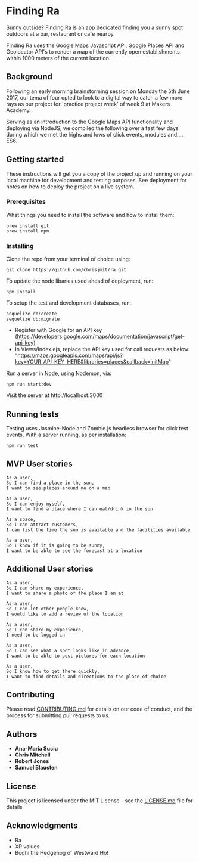 Finding Ra
==================

Sunny outside? Finding Ra is an app dedicated finding you a sunny spot outdoors at a bar, restaurant or cafe nearby.

Finding Ra uses the Google Maps Javascript API, Google Places API and Geolocator
API's to render a map of the currently open establishments within 1000 meters of the current location.

## Background
Following an early morning brainstorming session on Monday the 5th June 2017, our tema of four opted to look to a digital way to catch a few more rays  as our project for 'practice project week' of week 9 at Makers Academy.

Serving as an introduction to the Google Maps API functionality and deploying via NodeJS, we compiled the following over a fast few days during which we met the highs and lows of click events, modules and.... ES6.

## Getting started

These instructions will get you a copy of the project up and running on your local machine for development and testing purposes. See deployment for notes on how to deploy the project on a live system.

### Prerequisites

What things you need to install the software and how to install them:

```
brew install git
brew install npm
```

### Installing

Clone the repo from your terminal of choice using:
```
git clone https://github.com/chrisjmit/ra.git
```
To update the node libaries used ahead of deployment, run:
```
npm install
```
To setup the test and development databases, run:
```
sequelize db:create
sequelize db:migrate
```
* Register with Google for an API key (https://developers.google.com/maps/documentation/javascript/get-api-key)
* In Views/Index.ejs, replace the API key used for call requests as below:
"https://maps.googleapis.com/maps/api/js?key=YOUR_API_KEY_HERE&libraries=places&callback=initMap"


Run a server in Node, using Nodemon, via:
```
npm run start:dev
```
Visit the server at http://localhost:3000

## Running tests
Testing uses Jasmine-Node and Zombie.js headless browser for click test events.
With a server running, as per installation:
```
npm run test
```

## MVP User stories

```
As a user,
So I can find a place in the sun,
I want to see places around me on a map

As a user,
So I can enjoy myself,
I want to find a place where I can eat/drink in the sun

As a space,
So I can attract customers,
I can list the time the sun is available and the facilities available

As a user,
So I know if it is going to be sunny,
I want to be able to see the forecast at a location
```

## Additional User stories
```
As a user,
So I can share my experience,
I want to share a photo of the place I am at

As a user,
So I can let other people know,
I would like to add a review of the location

As a user,
So I can share my experience,
I need to be logged in

As a user,
So I can see what a spot looks like in advance,
I want to be able to post pictures for each location

As a user,
So I know how to get there quickly,
I want to find details and directions to the place of choice
```

## Contributing
Please read [CONTRIBUTING.md](https://github.com/chrisjmit/ra/blob/readme/CONTRIBUTING.md) for details on our code of conduct, and the process for submitting pull requests to us.

## Authors
* **Ana-Maria Suciu**
* **Chris Mitchell**
* **Robert Jones**
* **Samuel Blausten**

## License
This project is licensed under the MIT License - see the [LICENSE.md](LICENSE.md) file for details

## Acknowledgments
* Ra
* XP values
* Bodhi the Hedgehog of Westward Ho!

